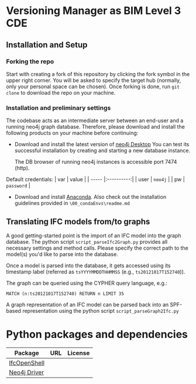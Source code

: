 # Versioning Manager as BIM Level 3 CDE

## Installation and Setup

### Forking the repo

Start with creating a fork of this repository by clicking the fork symbol in the upper right corner. 
You will be asked to specify the target hub (normally, only your personal space can be chosen).
Once forking is done, run `git clone` to download the repo on your machine. 

### Installation and preliminary settings

The codebase acts as an intermediate server between an end-user and a running neo4j graph database. 
Therefore, please download and install the following products on your machine before continuing: 

 - Download and install the latest version of [neo4j Desktop](https://neo4j.com/download-v2/)
   You can test its successful installation by creating and starting a new database instance. 

   The DB browser of running neo4j instances is accessible port 7474 (http). 

Default credentials: 
| var   | value      |
| ----- |:----------:|
| user  | `neo4j`    |
| pw    | `password` |

- Download and install [Anaconda](https://www.anaconda.com/products/individual). 
    Also check out the installation guidelines provided in `\00_condaEnvs\readme.md` 


## Translating IFC models from/to graphs

A good getting-started point is the import of an IFC model into the graph database. 
The python script `script_parseIfc2Graph.py` provides all necessary settings and method calls. 
Please specify the correct path to the model(s) you'd like to parse into the database. 

Once a model is parsed into the database, it gets accessed using its timestamp label (referred as `tsYYYYMMDDTHHMMSS` (e.g., `ts20121017T152740`)). 

The graph can be queried using the CYPHER query language, e.g.: 
```cypher
MATCH (n:ts20121017T152740) RETURN n LIMIT 35
```

A graph representation of an IFC model can be parsed back into an SPF-based representation using the python script `script_parseGraph2Ifc.py` 

# Python packages and dependencies
| Package         | URL           | License |
| --------------- |:-------------:| ------- |
|[IfcOpenShell](http://ifcopenshell.org/)| | |
|[Neo4j Driver](https://pypi.org/project/neo4j/)| | |



